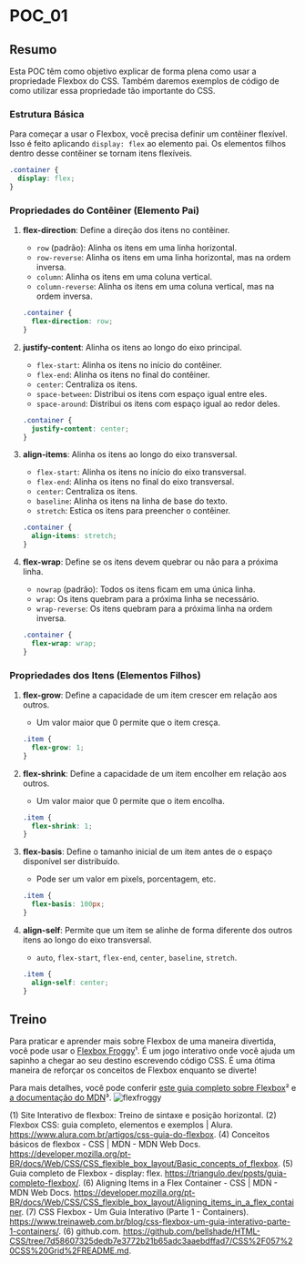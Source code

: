 # POC_01
## Resumo
Esta POC têm como objetivo explicar de forma plena como usar a propriedade Flexbox do CSS. Também daremos exemplos de código de como utilizar essa propriedade tão importante do CSS.
### Estrutura Básica

Para começar a usar o Flexbox, você precisa definir um contêiner flexível. Isso é feito aplicando `display: flex` ao elemento pai. Os elementos filhos dentro desse contêiner se tornam itens flexíveis.

```css
.container {
  display: flex;
}
```

### Propriedades do Contêiner (Elemento Pai)

1. **flex-direction**: Define a direção dos itens no contêiner.
   - `row` (padrão): Alinha os itens em uma linha horizontal.
   - `row-reverse`: Alinha os itens em uma linha horizontal, mas na ordem inversa.
   - `column`: Alinha os itens em uma coluna vertical.
   - `column-reverse`: Alinha os itens em uma coluna vertical, mas na ordem inversa.

   ```css
   .container {
     flex-direction: row;
   }
   ```

2. **justify-content**: Alinha os itens ao longo do eixo principal.
   - `flex-start`: Alinha os itens no início do contêiner.
   - `flex-end`: Alinha os itens no final do contêiner.
   - `center`: Centraliza os itens.
   - `space-between`: Distribui os itens com espaço igual entre eles.
   - `space-around`: Distribui os itens com espaço igual ao redor deles.

   ```css
   .container {
     justify-content: center;
   }
   ```

3. **align-items**: Alinha os itens ao longo do eixo transversal.
   - `flex-start`: Alinha os itens no início do eixo transversal.
   - `flex-end`: Alinha os itens no final do eixo transversal.
   - `center`: Centraliza os itens.
   - `baseline`: Alinha os itens na linha de base do texto.
   - `stretch`: Estica os itens para preencher o contêiner.

   ```css
   .container {
     align-items: stretch;
   }
   ```

4. **flex-wrap**: Define se os itens devem quebrar ou não para a próxima linha.
   - `nowrap` (padrão): Todos os itens ficam em uma única linha.
   - `wrap`: Os itens quebram para a próxima linha se necessário.
   - `wrap-reverse`: Os itens quebram para a próxima linha na ordem inversa.

   ```css
   .container {
     flex-wrap: wrap;
   }
   ```

### Propriedades dos Itens (Elementos Filhos)

1. **flex-grow**: Define a capacidade de um item crescer em relação aos outros.
   - Um valor maior que 0 permite que o item cresça.

   ```css
   .item {
     flex-grow: 1;
   }
   ```

2. **flex-shrink**: Define a capacidade de um item encolher em relação aos outros.
   - Um valor maior que 0 permite que o item encolha.

   ```css
   .item {
     flex-shrink: 1;
   }
   ```

3. **flex-basis**: Define o tamanho inicial de um item antes de o espaço disponível ser distribuído.
   - Pode ser um valor em pixels, porcentagem, etc.

   ```css
   .item {
     flex-basis: 100px;
   }
   ```

4. **align-self**: Permite que um item se alinhe de forma diferente dos outros itens ao longo do eixo transversal.
   - `auto`, `flex-start`, `flex-end`, `center`, `baseline`, `stretch`.

   ```css
   .item {
     align-self: center;
   }
   ```
## Treino
Para praticar e aprender mais sobre Flexbox de uma maneira divertida, você pode usar o [Flexbox Froggy](https://flexboxfroggy.com/)¹. É um jogo interativo onde você ajuda um sapinho a chegar ao seu destino escrevendo código CSS. É uma ótima maneira de reforçar os conceitos de Flexbox enquanto se diverte!

Para mais detalhes, você pode conferir [este guia completo sobre Flexbox](https://www.alura.com.br/artigos/css-guia-do-flexbox)² e [a documentação do MDN](https://developer.mozilla.org/pt-BR/docs/Web/CSS/CSS_flexible_box_layout/Basic_concepts_of_flexbox)³.
![flexfroggy](https://github.com/user-attachments/assets/072e7a68-c13a-440d-aa1d-45a18ab1d8f9)


(1) Site Interativo de flexbox: Treino de sintaxe e posição horizontal. 
(2) Flexbox CSS: guia completo, elementos e exemplos | Alura. https://www.alura.com.br/artigos/css-guia-do-flexbox.
(4) Conceitos básicos de flexbox - CSS | MDN - MDN Web Docs. https://developer.mozilla.org/pt-BR/docs/Web/CSS/CSS_flexible_box_layout/Basic_concepts_of_flexbox.
(5) Guia completo de Flexbox - display: flex. https://triangulo.dev/posts/guia-completo-flexbox/.
(6) Aligning Items in a Flex Container - CSS | MDN - MDN Web Docs. https://developer.mozilla.org/pt-BR/docs/Web/CSS/CSS_flexible_box_layout/Aligning_items_in_a_flex_container.
(7) CSS Flexbox - Um Guia Interativo (Parte 1 - Containers). https://www.treinaweb.com.br/blog/css-flexbox-um-guia-interativo-parte-1-containers/.
(6) github.com. https://github.com/bellshade/HTML-CSS/tree/7d58607325dedb7e3772b21b65adc3aaebdffad7/CSS%2F057%20CSS%20Grid%2FREADME.md.
